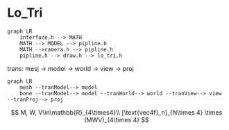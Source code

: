 # Lo_Tri

```mermaid
graph LR
    interface.h --> MATH
    MATH --> MODEL --> pipline.h
    MATH -->camera.h --> pipline.h
    pipline.h --> draw.h --> lo_tri.h
```

trans: mesj -> model -> world -> view -> proj

```mermaid
graph LR
    mesh --tranModel--> model
    bone --tranModel--> model --tranWorld--> world --tranView--> view --tranProj--> proj

```

$$
M, W, V\in\mathbb{R}_{4\times4}\\
[\text{vec4f}_n]_{N\times 4}
\times (MWV)_{4\times 4}
$$
